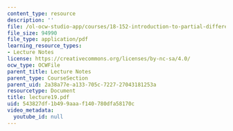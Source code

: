 ```yaml
---
content_type: resource
description: ''
file: /ol-ocw-studio-app/courses/18-152-introduction-to-partial-differential-equations-fall-2005/543827df1b499aaaf140780dfa58170c_lecture19.pdf
file_size: 94990
file_type: application/pdf
learning_resource_types:
- Lecture Notes
license: https://creativecommons.org/licenses/by-nc-sa/4.0/
ocw_type: OCWFile
parent_title: Lecture Notes
parent_type: CourseSection
parent_uid: 2a38a77e-a133-705c-7227-27043181253a
resourcetype: Document
title: lecture19.pdf
uid: 543827df-1b49-9aaa-f140-780dfa58170c
video_metadata:
  youtube_id: null
---
```

